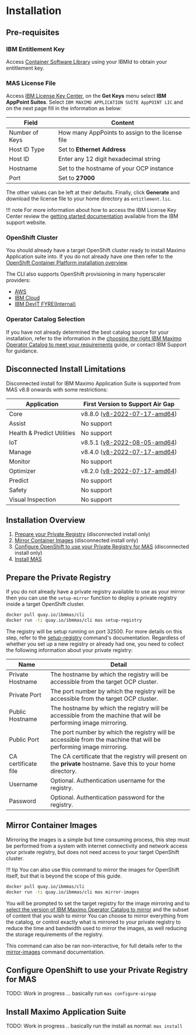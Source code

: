 Installation
===============================================================================


Pre-requisites
-------------------------------------------------------------------------------
### IBM Entitlement Key
Access [Container Software Library](https://myibm.ibm.com/products-services/containerlibrary) using your IBMId to obtain your entitlement key.

### MAS License File
Access [IBM License Key Center](https://licensing.subscribenet.com/control/ibmr/login), on the **Get Keys** menu select **IBM AppPoint Suites**.  Select `IBM MAXIMO APPLICATION SUITE AppPOINT LIC` and on the next page fill in the information as below:

| Field            | Content                                           |
| ---------------- | ------------------------------------------------- |
| Number of Keys   | How many AppPoints to assign to the license file  |
| Host ID Type     | Set to **Ethernet Address**                       |
| Host ID          | Enter any 12 digit hexadecimal string             |
| Hostname         | Set to the hostname of your OCP instance          |
| Port             | Set to **27000**                                  |


The other values can be left at their defaults.  Finally, click **Generate** and download the license file to your home directory as `entitlement.lic`.

!!! note
    For more information about how to access the IBM License Key Center review the [getting started documentation](https://www.ibm.com/support/pages/system/files/inline-files/GettingStartedEnglish_2020.pdf) available from the IBM support website.

### OpenShift Cluster
You should already have a target OpenShift cluster ready to install Maximo Application suite into.  If you do not already have one then refer to the [OpenShift Container Platform installation overview](https://docs.openshift.com/container-platform/4.10/installing/index.html).

The CLI also supports OpenShift provisioning in many hyperscaler providers:

- [AWS](../commands/provision-rosa.md)
- [IBM Cloud](../commands/provision-roks.md)
- [IBM DevIT FYRE(Internal)](../commands/provision-fyre.md)


### Operator Catalog Selection
If you have not already determined the best catalog source for your installation, refer to the information in the [choosing the right IBM Maximo Operator Catalog to meet your requirements](choosing-the-right-catalog.md) guide, or contact IBM Support for guidance.


Disconnected Install Limitations
-------------------------------------------------------------------------------
Disconnected install for IBM Maximo Application Suite is supported from MAS v8.8 onwards with some restrictions:

| Application                | First Version to Support Air Gap  |
| -------------------------- | --------------------------------- |
| Core                       |  v8.8.0 ([v8-2022-07-17-amd64](../catalogs/v8-220717-amd64.md))     |
| Assist                     |  No support                       |
| Health & Predict Utilities |  No support                       |
| IoT                        |  v8.5.1 ([v8-2022-08-05-amd64](../catalogs/v8-220805-amd64.md))     |
| Manage                     |  v8.4.0 ([v8-2022-07-17-amd64](../catalogs/v8-220717-amd64.md))     |
| Monitor                    |  No support                       |
| Optimizer                  |  v8.2.0 ([v8-2022-07-17-amd64](../catalogs/v8-220717-amd64.md))     |
| Predict                    |  No support                       |
| Safety                     |  No support                       |
| Visual Inspection          |  No support                       |


Installation Overview
-------------------------------------------------------------------------------
1. [Prepare your Private Registry](#prepare-the-private-registry) (disconnected install only)
2. [Mirror Container Images](#mirror-container-images) (disconnected install only)
3. [Configure OpenShift to use your Private Registry for MAS](#configure-the-cluster) (disconnected install only)
4. [Install MAS](#install-maximo-application-suite)


Prepare the Private Registry
-------------------------------------------------------------------------------
If you do not already have a private registry available to use as your mirror then you can use the `setup-mirror` function to deploy a private registry inside a target OpenShift cluster.

```bash
docker pull quay.io/ibmmas/cli
docker run -ti quay.io/ibmmas/cli mas setup-registry
```

The registry will be setup running on port 32500.  For more details on this step, refer to the [setup-registry](../commands/setup-registry.md) command's documentation.  Regardless of whether you set up a new registry or already had one, you need to collect the following information about your private registry:

| Name | Detail |
| ---- | ------ |
| Private Hostname | The hostname by which the registry will be accessible from the target OCP cluster. |
| Private Port | The port number by which the registry will be accessible from the target OCP cluster. |
| Public Hostname | The hostname by which the registry will be accessible from the machine that will be performing image mirroring. |
| Public Port | The port number by which the registry will be accessible from the machine that will be performing image mirroring. |
| CA certificate file | The CA certificate that the registry will present on the **private** hostname. Save this to your home directory.  |
| Username | Optional.  Authentication username for the registry. |
| Password | Optional.  Authentication password for the registry. |


Mirror Container Images
-------------------------------------------------------------------------------
Mirroring the images is a simple but time consuming process, this step must be performed from a system with internet connectivity and network access your private registry, but does not need access to your target OpenShift cluster.

!!! tip
    You can also use this command to mirror the images for OpenShift itself, but that is beyond the scope of this guide.

```bash
docker pull quay.io/ibmmas/cli
docker run -ti quay.io/ibmmas/cli mas mirror-images
```

You will be prompted to set the target registry for the image mirroring and to [select the version of IBM Maximo Operator Catalog to mirror](choosing-the-right-catalog.md) and the subset of content that you wish to mirror  You can choose to mirror everything from the catalog, or control exactly what is mirrored to your private registry to reduce the time and bandwidth used to mirror the images, as well reducing the storage requirements of the registry.

This command can also be ran non-interactive, for full details refer to the [mirror-images](../commands/mirror-images.md) command documentation.


Configure OpenShift to use your Private Registry for MAS
-------------------------------------------------------------------------------
TODO: Work in progress ... basically run `mas configure-airgap`


Install Maximo Application Suite
-------------------------------------------------------------------------------
TODO: Work in progress .. basically run the install as normal: `mas install`
